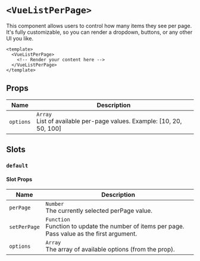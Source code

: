 # `<VueListPerPage>`

This component allows users to control how many items they see per page. It's fully customizable, so you can render a dropdown, buttons, or any other UI you like.

```vue
<template>
  <VueListPerPage>
    <!-- Render your content here -->
  </VueListPerPage>
</template>
```

## Props

| Name      | Description                                                                 |
| --------- | --------------------------------------------------------------------------- |
| `options` | `Array` <br/> List of available per-page values. Example: [10, 20, 50, 100] |

## Slots

### `default`

#### Slot Props

| Name         | Description                                                                                         |
| ------------ | --------------------------------------------------------------------------------------------------- |
| `perPage`    | `Number` <br/> The currently selected perPage value.                                                |
| `setPerPage` | `Function` <br/> Function to update the number of items per page. Pass value as the first argument. |
| `options`    | `Array` <br/> The array of available options (from the prop).                                       |

